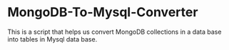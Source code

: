 # MongoDB-To-Mysql-Converter
This is a script that helps us convert MongoDB collections in a data base into tables in Mysql data base.
